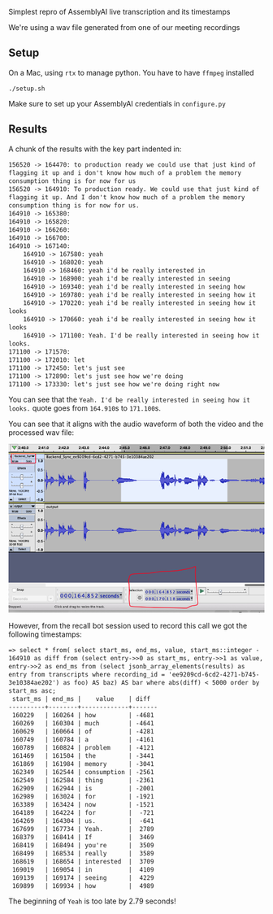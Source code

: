 Simplest repro of AssemblyAI live transcription and its timestamps

We're using a wav file generated from one of our meeting recordings

## Setup

On a Mac, using `rtx` to manage python. You have to have `ffmpeg` installed

```
./setup.sh
```

Make sure to set up your AssemblyAI credentials in `configure.py`

## Results

A chunk of the results with the key part indented in:

```
156520 -> 164470: to production ready we could use that just kind of flagging it up and i don't know how much of a problem the memory consumption thing is for now for us
156520 -> 164910: To production ready. We could use that just kind of flagging it up. And I don't know how much of a problem the memory consumption thing is for now for us.
164910 -> 165380:
164910 -> 165820:
164910 -> 166260:
164910 -> 166700:
164910 -> 167140:
    164910 -> 167580: yeah
    164910 -> 168020: yeah
    164910 -> 168460: yeah i'd be really interested in
    164910 -> 168900: yeah i'd be really interested in seeing
    164910 -> 169340: yeah i'd be really interested in seeing how
    164910 -> 169780: yeah i'd be really interested in seeing how it
    164910 -> 170220: yeah i'd be really interested in seeing how it looks
    164910 -> 170660: yeah i'd be really interested in seeing how it looks
    164910 -> 171100: Yeah. I'd be really interested in seeing how it looks.
171100 -> 171570:
171100 -> 172010: let
171100 -> 172450: let's just see
171100 -> 172890: let's just see how we're doing
171100 -> 173330: let's just see how we're doing right now
```

You can see that the `Yeah. I'd be really interested in seeing how it looks.` quote goes from `164.910`s to `171.100`s.

You can see that it aligns with the audio waveform of both the video and the processed wav file:

![](img/yeah_quote.png)

However, from the recall bot session used to record this call we got the following timestamps:

```
=> select * from( select start_ms, end_ms, value, start_ms::integer - 164910 as diff from (select entry->>0 as start_ms, entry->>1 as value, entry->>2 as end_ms from (select jsonb_array_elements(results) as entry from transcripts where recording_id = 'ee9209cd-6cd2-4271-b745-3e10384ae202') as foo) AS baz) AS bar where abs(diff) < 5000 order by start_ms asc;
 start_ms | end_ms |    value    | diff
----------+--------+-------------+-------
 160229   | 160264 | how         | -4681
 160269   | 160304 | much        | -4641
 160629   | 160664 | of          | -4281
 160749   | 160784 | a           | -4161
 160789   | 160824 | problem     | -4121
 161469   | 161504 | the         | -3441
 161869   | 161984 | memory      | -3041
 162349   | 162544 | consumption | -2561
 162549   | 162584 | thing       | -2361
 162909   | 162944 | is          | -2001
 162989   | 163024 | for         | -1921
 163389   | 163424 | now         | -1521
 164189   | 164224 | for         |  -721
 164269   | 164304 | us.         |  -641
 167699   | 167734 | Yeah.       |  2789
 168379   | 168414 | If          |  3469
 168419   | 168494 | you're      |  3509
 168499   | 168534 | really      |  3589
 168619   | 168654 | interested  |  3709
 169019   | 169054 | in          |  4109
 169139   | 169174 | seeing      |  4229
 169899   | 169934 | how         |  4989
```

The beginning of `Yeah` is too late by 2.79 seconds!
